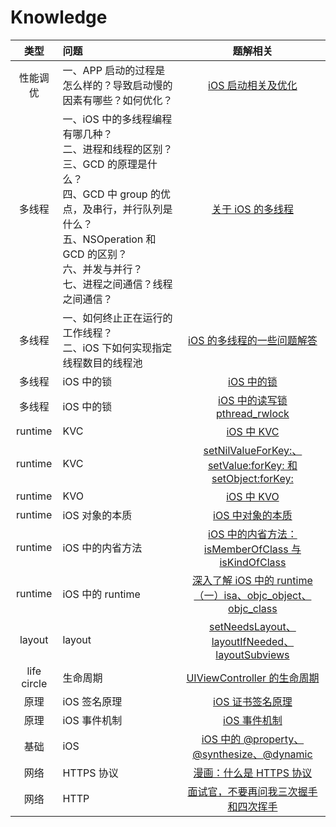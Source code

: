 # Knowledge

| 类型 | 问题 |  题解相关 | 
|:-------:|:-------|:-------:|
| 性能调优 | 一、APP 启动的过程是怎么样的？导致启动慢的因素有哪些？如何优化？ |[iOS 启动相关及优化](https://github.com/loveway/iOS-Knowledge/blob/master/knowledge/app-startup-time.md) |
| 多线程 | 一、iOS 中的多线程编程有哪几种？<br>二、进程和线程的区别？<br>三、GCD 的原理是什么？<br>四、GCD 中 group 的优点，及串行，并行队列是什么？<br>五、NSOperation 和 GCD 的区别？<br>六、并发与并行？<br>七、进程之间通信？线程之间通信？ | [关于 iOS 的多线程](https://github.com/loveway/iOS-Knowledge/blob/master/knowledge/iOS-multi-threading.md) |
| 多线程 | 一、如何终止正在运行的工作线程？<br>二、iOS 下如何实现指定线程数目的线程池 | [ iOS 的多线程的一些问题解答](https://github.com/loveway/iOS-Knowledge/blob/master/knowledge/iOS-multi-threading-Q&A.md) |
| 多线程 | iOS 中的锁 | [iOS 中的锁](https://github.com/loveway/iOS-Knowledge/blob/master/knowledge/iOS-lock.md) | 
| 多线程 | iOS 中的锁 | [iOS 中的读写锁 pthread_rwlock](https://github.com/loveway/Knowledge/blob/master/knowledge/pthread_rwlock.) | 
| runtime | KVC | [iOS 中 KVC](https://github.com/loveway/iOS-Knowledge/blob/master/knowledge/KVC.md) | 
| runtime | KVC | [setNilValueForKey:、setValue:forKey: 和 setObject:forKey:](https://github.com/loveway/Knowledge/blob/master/knowledge/setValue_setObject.md) | 
| runtime | KVO | [iOS 中 KVO](https://github.com/loveway/iOS-Knowledge/blob/master/knowledge/KVO.md) | 
| runtime | iOS 对象的本质 | [iOS 中对象的本质](https://github.com/loveway/Knowledge/blob/master/knowledge/iOS_object_essence.md) | 
| runtime | iOS 中的内省方法 | [iOS 中的内省方法：isMemberOfClass 与 isKindOfClass](https://github.com/loveway/Knowledge/blob/master/knowledge/member%26kind.md) | 
| runtime | iOS 中的 runtime | [深入了解 iOS 中的 runtime（一）isa、objc_object、objc_class](https://github.com/loveway/Knowledge/blob/master/knowledge/runtime_1.md) | 
| layout  | layout | [setNeedsLayout、layoutIfNeeded、layoutSubviews](https://github.com/loveway/Knowledge/blob/master/knowledge/iOS-layout.md)|
| life circle  |  生命周期 | [UIViewController 的生命周期](https://github.com/loveway/Knowledge/blob/master/knowledge/iOS_life_circle.md)|
| 原理 | iOS 签名原理| [iOS 证书签名原理](https://github.com/loveway/iOS-Knowledge/blob/master/knowledge/iOS-sign-principle.md) | 
| 原理 | iOS 事件机制| [iOS 事件机制](https://github.com/loveway/iOS-Knowledge/blob/master/knowledge/iOS-responder-chain.md)  | 
| 基础 | iOS | [iOS 中的 @property、@synthesize、@dynamic](https://github.com/loveway/Knowledge/blob/master/knowledge/iOS-%40property-%40synthesize-%40dynamic.md)  |
| 网络 | HTTPS 协议 | [漫画：什么是 HTTPS 协议](https://mp.weixin.qq.com/s/1ojSrhc9LZV8zlX6YblMtA)  |
| 网络 | HTTP | [面试官，不要再问我三次握手和四次挥手](https://mp.weixin.qq.com/s/xBbb_LXlXsbNtRLa0IDKOQ)  |iOS 中的 @property、@synthesize、@dynamic
